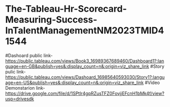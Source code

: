# The-Tableau-Hr-Scorecard-Measuring-Success-InTalentManagementNM2023TMID41544
#Dashoard public link-https://public.tableau.com/views/Book3_16989367689460/Dashboard1?:language=en-GB&publish=yes&:display_count=n&:origin=viz_share_link
#Story pulic link-https://public.tableau.com/views/Dashoard_16985640593030/Story1?:language=en-US&publish=yes&:display_count=n&:origin=viz_share_link
#Video Demonstarion link-https://drive.google.com/file/d/1SPtlr4gpRZusTFZ0FovjjEFcnH1bMk4f/view?usp=drivesdk
